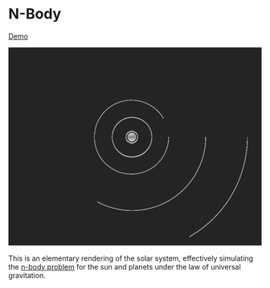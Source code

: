 # N-Body

[Demo](https://stefk.github.io/n-body/)

![Screenshot](https://raw.githubusercontent.com/stefk/n-body/main/public/screenshot.png)

This is an elementary rendering of the solar system, effectively simulating the [n-body problem](https://en.wikipedia.org/wiki/N-body_simulation) for the sun and planets under the law of universal gravitation.

